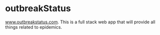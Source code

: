 # outbreakStatus
www.outbreakstatus.com. This is a full stack web app that will provide all things related to epidemics.
